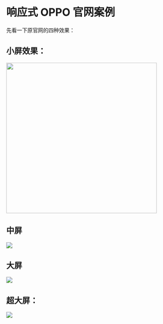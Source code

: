 # 响应式 OPPO 官网案例

先看一下原官网的四种效果：

## 小屏效果：

<img src="./images/01.png" width="400">

## 中屏

![](./images/02.png)

## 大屏

![](./images/03.png)

## 超大屏：

![](./images/04.png)
